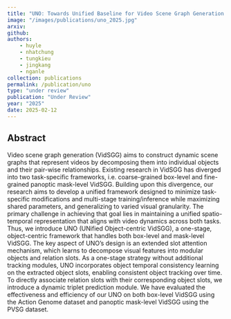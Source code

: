 ```yaml
---
title: "UNO: Towards Unified Baseline for Video Scene Graph Generation via Object-Centric Representation Learning"
image: "/images/publications/uno_2025.jpg"
arxiv: 
github: 
authors: 
    - huyle
    - nhatchung
    - tungkieu
    - jingkang
    - nganle
collection: publications
permalink: /publication/uno
type: "under review"
publication: "Under Review"
year: "2025"
date: 2025-02-12
---
```

<!-- <button class="btn btn-round btn-sm btn-ghost-blue" onclick="location.href='https://arxiv.org/abs/2312.09507'">arXiv</button> -->

## Abstract
Video scene graph generation (VidSGG) aims to construct dynamic scene graphs that represent videos by decomposing them into individual objects and their pair-wise relationships. Existing research in VidSGG has diverged into two task-specific frameworks, i.e. coarse-grained box-level and fine-grained panoptic mask-level VidSGG. Building upon this divergence, our research aims to develop a unified framework designed to minimize task-specific modifications and multi-stage training/inference while maximizing shared parameters, and generalizing to varied visual granularity. The primary challenge in achieving that goal lies in maintaining a unified spatio-temporal representation that aligns with video dynamics across both tasks. Thus, we introduce UNO (UNified Object-centric VidSGG), a one-stage, object-centric framework that handles both box-level and mask-level VidSGG. The key aspect of UNO’s design is an extended slot attention mechanism, which learns to decompose visual features into modular objects and relation slots. As a one-stage strategy without additional tracking modules, UNO incorporates object temporal consistency learning on the extracted object slots, enabling consistent object tracking over time. To directly associate relation slots with their corresponding object slots, we introduce a dynamic triplet prediction module. We have evaluated the effectiveness and efficiency of our UNO on both box-level VidSGG using the Action Genome dataset and panoptic mask-level VidSGG using the PVSG dataset.
<!-- 
## Citation
Le, H., Kieu, T., Nguyen, A., and Le, N., “WAVER: Writing-style Agnostic Text-Video Retrieval via Distilling Vision-Language Models through Open-Vocabulary Knowledge”, <i>Under Review</i>, 2024. -->